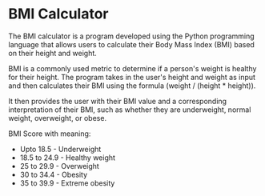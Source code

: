 # BMI Calculator

The BMI calculator is a program developed using the Python programming language that allows users to calculate their Body Mass Index (BMI) based on their height and weight. 

BMI is a commonly used metric to determine if a person's weight is healthy for their height. The program takes in the user's height and weight as input and then calculates their BMI using the formula (weight / (height * height)). 

It then provides the user with their BMI value and a corresponding interpretation of their BMI, such as whether they are underweight, normal weight, overweight, or obese.

BMI Score with meaning:
- Upto 18.5 - Underweight
- 18.5 to 24.9 - Healthy weight
- 25 to 29.9 - Overweight
- 30 to 34.4 - Obesity
- 35 to 39.9 - Extreme obesity
